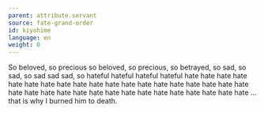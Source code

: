 ```yaml
---
parent: attribute.servant
source: fate-grand-order
id: kiyohime
language: en
weight: 0
---
```


So beloved, so precious so beloved, so precious, so betrayed, so sad, so sad, so sad sad sad, so hateful hateful hateful hateful hate hate hate hate hate hate hate hate hate hate hate hate hate hate hate hate hate hate hate hate hate hate hate hate hate hate hate hate hate hate hate hate hate hate … that is why I burned him to death.
